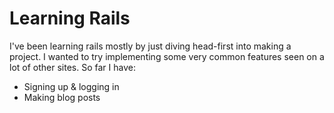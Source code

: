 # Learning Rails

I've been learning rails mostly by just diving head-first into making a project. I wanted to try implementing some very common features seen on a lot of other sites. So far I have:

- Signing up & logging in
- Making blog posts